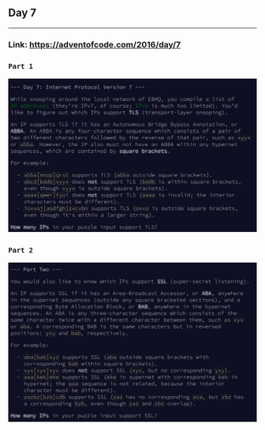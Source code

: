 ## Day 7
___

### Link: https://adventofcode.com/2016/day/7

### `Part 1`
![img.png](part1.png)

### `Part 2`
![img_1.png](part2.png)